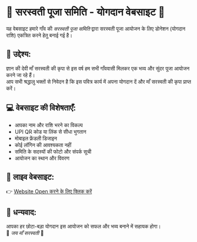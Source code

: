 # 🙏 सरस्वती पूजा समिति - योगदान वेबसाइट 🙏

यह वेबसाइट हमारे गाँव की *सरस्वती पूजा समिति* द्वारा सरस्वती पूजा आयोजन के लिए डोनेशन (योगदान राशि) एकत्रित करने हेतु बनाई गई है।

## 🌼 उद्देश्य:
ज्ञान की देवी माँ सरस्वती की कृपा से इस वर्ष हम सभी गाँववासी मिलकर एक भव्य और सुंदर पूजा आयोजन करने जा रहे हैं।  
आप सभी श्रद्धालु भक्तों से निवेदन है कि इस पवित्र कार्य में अपना योगदान दें और माँ सरस्वती की कृपा प्राप्त करें।

## 💻 वेबसाइट की विशेषताएँ:
- आपका नाम और राशि भरने का विकल्प
- UPI QR कोड या लिंक से सीधा भुगतान
- मोबाइल फ्रेंडली डिजाइन
- कोई लॉगिन की आवश्यकता नहीं
- समिति के सदस्यों की फोटो और संपर्क सूची
- आयोजन का स्थान और विवरण

## 🔗 लाइव वेबसाइट:
👉 [Website Open करने के लिए क्लिक करें](https://isumitrai96.github.io/saraswatipujasamitimajnupurnawada/)

## 🤝 धन्यवाद:
आपका हर छोटा-बड़ा योगदान इस आयोजन को सफल और भव्य बनाने में सहायक होगा।  
🙏 *जय माँ सरस्वती* 🙏
